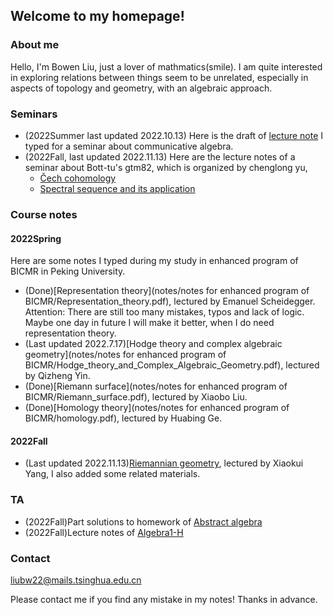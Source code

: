 ## Welcome to my homepage!

### About me
Hello, I'm Bowen Liu, just a lover of mathmatics(smile). I am quite interested in exploring relations between things seem to be unrelated, especially in aspects of topology and geometry, with an algebraic approach. 


### Seminars

* (2022Summer last updated 2022.10.13) Here is the draft of [lecture note](notes/2022Summer/note_for_atiyah's_CA.pdf) I typed for a seminar about communicative algebra.
* (2022Fall, last updated 2022.11.13) Here are the lecture notes of a seminar about Bott-tu's gtm82, which is organized by chenglong yu,
   - [Čech cohomology](notes/2022Fall/Cech_cohomology.pdf)
   - [Spectral sequence and its application](notes/2022Fall/Spectral_sequence.pdf)


### Course notes

#### 2022Spring

Here are some notes I typed during my study in enhanced program of BICMR in Peking University. 
* (Done)[Representation theory](notes/notes for enhanced program of BICMR/Representation_theory.pdf), lectured by Emanuel Scheidegger. Attention: There are still too many mistakes, typos and lack of logic. Maybe one day in future I will make it better, when I do need representation theory. 
* (Last updated 2022.7.17)[Hodge theory and complex algebraic geometry](notes/notes for enhanced program of BICMR/Hodge_theory_and_Complex_Algebraic_Geometry.pdf), lectured by Qizheng Yin.
* (Done)[Riemann surface](notes/notes for enhanced program of BICMR/Riemann_surface.pdf), lectured by Xiaobo Liu.
* (Done)[Homology theory](notes/notes for enhanced program of BICMR/homology.pdf), lectured by Huabing Ge.


#### 2022Fall
* (Last updated 2022.11.13)[Riemannian geometry](notes/2022Fall/Riemannian_geo.pdf), lectured by Xiaokui Yang, I also added some related materials.


### TA

* (2022Fall)Part solutions to homework of [Abstract algebra](notes/2022Fall/Sol_to_abstract_algebra.pdf)
* (2022Fall)Lecture notes of [Algebra1-H](notes/2022Fall/Algebra1-H.pdf)

### Contact
liubw22@mails.tsinghua.edu.cn

Please contact me if you find any mistake in my notes! Thanks in advance.
